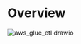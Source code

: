 # Overview

![aws_glue_etl drawio](https://github.com/bhagwat07/aws_etl_glue/assets/104558203/a0fd3f58-502e-4576-b2b3-229fa3bdfa00)
